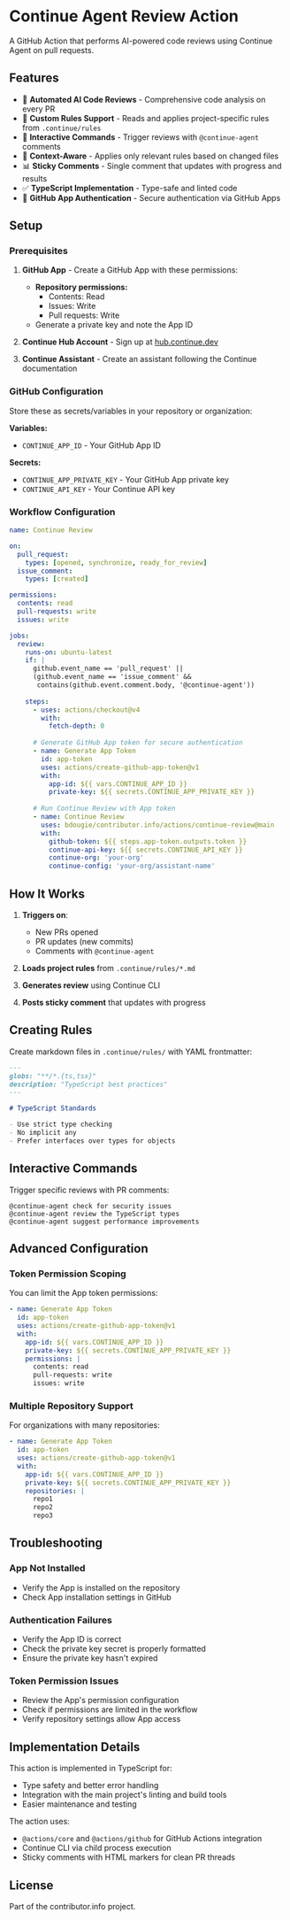# Continue Agent Review Action

A GitHub Action that performs AI-powered code reviews using Continue Agent on pull requests.

## Features

- 🤖 **Automated AI Code Reviews** - Comprehensive code analysis on every PR
- 📝 **Custom Rules Support** - Reads and applies project-specific rules from `.continue/rules`
- 💬 **Interactive Commands** - Trigger reviews with `@continue-agent` comments
- 🎯 **Context-Aware** - Applies only relevant rules based on changed files
- 📊 **Sticky Comments** - Single comment that updates with progress and results
- ✅ **TypeScript Implementation** - Type-safe and linted code
- 🔐 **GitHub App Authentication** - Secure authentication via GitHub Apps

## Setup

### Prerequisites

1. **GitHub App** - Create a GitHub App with these permissions:
   - **Repository permissions:**
     - Contents: Read
     - Issues: Write  
     - Pull requests: Write
   - Generate a private key and note the App ID

2. **Continue Hub Account** - Sign up at [hub.continue.dev](https://hub.continue.dev)

3. **Continue Assistant** - Create an assistant following the Continue documentation

### GitHub Configuration

Store these as secrets/variables in your repository or organization:

**Variables:**
- `CONTINUE_APP_ID` - Your GitHub App ID

**Secrets:**
- `CONTINUE_APP_PRIVATE_KEY` - Your GitHub App private key
- `CONTINUE_API_KEY` - Your Continue API key

### Workflow Configuration

```yaml
name: Continue Review

on:
  pull_request:
    types: [opened, synchronize, ready_for_review]
  issue_comment:
    types: [created]

permissions:
  contents: read
  pull-requests: write
  issues: write

jobs:
  review:
    runs-on: ubuntu-latest
    if: |
      github.event_name == 'pull_request' || 
      (github.event_name == 'issue_comment' && 
       contains(github.event.comment.body, '@continue-agent'))
    
    steps:
      - uses: actions/checkout@v4
        with:
          fetch-depth: 0
      
      # Generate GitHub App token for secure authentication
      - name: Generate App Token
        id: app-token
        uses: actions/create-github-app-token@v1
        with:
          app-id: ${{ vars.CONTINUE_APP_ID }}
          private-key: ${{ secrets.CONTINUE_APP_PRIVATE_KEY }}
      
      # Run Continue Review with App token
      - name: Continue Review
        uses: bdougie/contributor.info/actions/continue-review@main
        with:
          github-token: ${{ steps.app-token.outputs.token }}
          continue-api-key: ${{ secrets.CONTINUE_API_KEY }}
          continue-org: 'your-org'
          continue-config: 'your-org/assistant-name'
```

## How It Works

1. **Triggers on**:
   - New PRs opened
   - PR updates (new commits)
   - Comments with `@continue-agent`

2. **Loads project rules** from `.continue/rules/*.md`

3. **Generates review** using Continue CLI

4. **Posts sticky comment** that updates with progress

## Creating Rules

Create markdown files in `.continue/rules/` with YAML frontmatter:

```markdown
---
globs: "**/*.{ts,tsx}"
description: "TypeScript best practices"
---

# TypeScript Standards

- Use strict type checking
- No implicit any
- Prefer interfaces over types for objects
```

## Interactive Commands

Trigger specific reviews with PR comments:

```
@continue-agent check for security issues
@continue-agent review the TypeScript types
@continue-agent suggest performance improvements
```

## Advanced Configuration

### Token Permission Scoping

You can limit the App token permissions:

```yaml
- name: Generate App Token
  id: app-token
  uses: actions/create-github-app-token@v1
  with:
    app-id: ${{ vars.CONTINUE_APP_ID }}
    private-key: ${{ secrets.CONTINUE_APP_PRIVATE_KEY }}
    permissions: |
      contents: read
      pull-requests: write
      issues: write
```

### Multiple Repository Support

For organizations with many repositories:

```yaml
- name: Generate App Token
  id: app-token
  uses: actions/create-github-app-token@v1
  with:
    app-id: ${{ vars.CONTINUE_APP_ID }}
    private-key: ${{ secrets.CONTINUE_APP_PRIVATE_KEY }}
    repositories: |
      repo1
      repo2
      repo3
```

## Troubleshooting

### App Not Installed
- Verify the App is installed on the repository
- Check App installation settings in GitHub

### Authentication Failures
- Verify the App ID is correct
- Check the private key secret is properly formatted
- Ensure the private key hasn't expired

### Token Permission Issues
- Review the App's permission configuration
- Check if permissions are limited in the workflow
- Verify repository settings allow App access

## Implementation Details

This action is implemented in TypeScript for:
- Type safety and better error handling
- Integration with the main project's linting and build tools
- Easier maintenance and testing

The action uses:
- `@actions/core` and `@actions/github` for GitHub Actions integration
- Continue CLI via child process execution
- Sticky comments with HTML markers for clean PR threads

## License

Part of the contributor.info project.